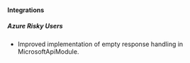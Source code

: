 
#### Integrations
##### Azure Risky Users
- Improved implementation of empty response handling in MicrosoftApiModule. 
